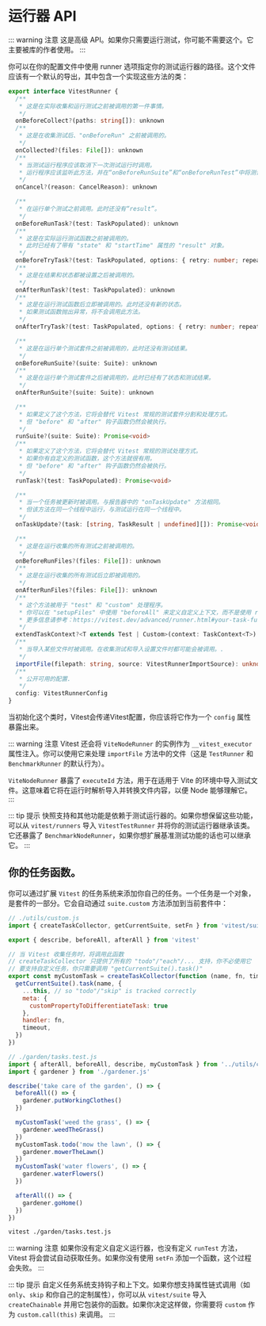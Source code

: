 # 运行器 API

::: warning 注意
这是高级 API。如果你只需要运行测试，你可能不需要这个。它主要被库的作者使用。
:::

你可以在你的配置文件中使用 runner 选项指定你的测试运行器的路径。这个文件应该有一个默认的导出，其中包含一个实现这些方法的类：

```ts
export interface VitestRunner {
  /**
   * 这是在实际收集和运行测试之前被调用的第一件事情。
   */
  onBeforeCollect?(paths: string[]): unknown
  /**
   * 这是在收集测试后、"onBeforeRun" 之前被调用的。
   */
  onCollected?(files: File[]): unknown
  /**
   * 当测试运行程序应该取消下一次测试运行时调用。
   * 运行程序应该监听此方法，并在“onBeforeRunSuite”和“onBeforeRunTest”中将测试和套件标记为跳过。
   */
  onCancel?(reason: CancelReason): unknown

  /**
   * 在运行单个测试之前调用。此时还没有“result”。
   */
  onBeforeRunTask?(test: TaskPopulated): unknown
  /**
   * 这是在实际运行测试函数之前被调用的。
   * 此时已经有了带有 "state" 和 "startTime" 属性的 "result" 对象。
   */
  onBeforeTryTask?(test: TaskPopulated, options: { retry: number; repeats: number }): unknown
  /**
   * 这是在结果和状态都被设置之后被调用的。
   */
  onAfterRunTask?(test: TaskPopulated): unknown
  /**
   * 这是在运行测试函数后立即被调用的。此时还没有新的状态。
   * 如果测试函数抛出异常，将不会调用此方法。
   */
  onAfterTryTask?(test: TaskPopulated, options: { retry: number; repeats: number }): unknown

  /**
   * 这是在运行单个测试套件之前被调用的，此时还没有测试结果。
   */
  onBeforeRunSuite?(suite: Suite): unknown
  /**
   * 这是在运行单个测试套件之后被调用的，此时已经有了状态和测试结果。
   */
  onAfterRunSuite?(suite: Suite): unknown

  /**
   * 如果定义了这个方法，它将会替代 Vitest 常规的测试套件分割和处理方式。
   * 但 "before" 和 "after" 钩子函数仍然会被执行。
   */
  runSuite?(suite: Suite): Promise<void>
  /**
   * 如果定义了这个方法，它将会替代 Vitest 常规的测试处理方式。
   * 如果你有自定义的测试函数，这个方法就很有用。
   * 但 "before" 和 "after" 钩子函数仍然会被执行。
   */
  runTask?(test: TaskPopulated): Promise<void>

  /**
   * 当一个任务被更新时被调用。与报告器中的 "onTaskUpdate" 方法相同。
   * 但该方法在同一个线程中运行，与测试运行在同一个线程中。
   */
  onTaskUpdate?(task: [string, TaskResult | undefined][]): Promise<void>

  /**
   * 这是在运行收集的所有测试之前被调用的。
   */
  onBeforeRunFiles?(files: File[]): unknown
  /**
   * 这是在运行收集的所有测试后立即被调用的。
   */
  onAfterRunFiles?(files: File[]): unknown
  /**
   * 这个方法被用于 "test" 和 "custom" 处理程序。
   * 你可以在 "setupFiles" 中使用 "beforeAll" 来定义自定义上下文，而不是使用 runner。
   * 更多信息请参考：https://vitest.dev/advanced/runner.html#your-task-function
   */
  extendTaskContext?<T extends Test | Custom>(context: TaskContext<T>): TaskContext<T>
  /**
   * 当导入某些文件时被调用。在收集测试和导入设置文件时都可能会被调用。.
   */
  importFile(filepath: string, source: VitestRunnerImportSource): unknown
  /**
   * 公开可用的配置.
   */
  config: VitestRunnerConfig
}
```

当初始化这个类时，Vitest会传递Vitest配置，你应该将它作为一个 `config` 属性暴露出来。

::: warning 注意
Vitest 还会将 `ViteNodeRunner` 的实例作为 `__vitest_executor` 属性注入。你可以使用它来处理 `importFile` 方法中的文件（这是 `TestRunner` 和 `BenchmarkRunner` 的默认行为）。

`ViteNodeRunner` 暴露了 `executeId` 方法，用于在适用于 Vite 的环境中导入测试文件。这意味着它将在运行时解析导入并转换文件内容，以便 Node 能够理解它。
:::

::: tip 提示
快照支持和其他功能是依赖于测试运行器的。如果你想保留这些功能，可以从 `vitest/runners` 导入 `VitestTestRunner` 并将你的测试运行器继承该类。它还暴露了 `BenchmarkNodeRunner`，如果你想扩展基准测试功能的话也可以继承它。
:::

## 你的任务函数。

你可以通过扩展 `Vitest` 的任务系统来添加你自己的任务。一个任务是一个对象，是套件的一部分。它会自动通过 `suite.custom` 方法添加到当前套件中：

```js
// ./utils/custom.js
import { createTaskCollector, getCurrentSuite, setFn } from 'vitest/suite'

export { describe, beforeAll, afterAll } from 'vitest'

// 当 Vitest 收集任务时，将调用此函数
// createTaskCollector 只提供了所有的 "todo"/"each"/... 支持，你不必使用它
// 要支持自定义任务，你只需要调用 "getCurrentSuite().task()"
export const myCustomTask = createTaskCollector(function (name, fn, timeout) {
  getCurrentSuite().task(name, {
    ...this, // so "todo"/"skip" is tracked correctly
    meta: {
      customPropertyToDifferentiateTask: true
    },
    handler: fn,
    timeout,
  })
})
```

```js
// ./garden/tasks.test.js
import { afterAll, beforeAll, describe, myCustomTask } from '../utils/custom.js'
import { gardener } from './gardener.js'

describe('take care of the garden', () => {
  beforeAll(() => {
    gardener.putWorkingClothes()
  })

  myCustomTask('weed the grass', () => {
    gardener.weedTheGrass()
  })
  myCustomTask.todo('mow the lawn', () => {
    gardener.mowerTheLawn()
  })
  myCustomTask('water flowers', () => {
    gardener.waterFlowers()
  })

  afterAll(() => {
    gardener.goHome()
  })
})
```

```bash
vitest ./garden/tasks.test.js
```

::: warning 注意
如果你没有定义自定义运行器，也没有定义 `runTest` 方法，Vitest 将会尝试自动获取任务。如果你没有使用 `setFn` 添加一个函数，这个过程会失败。
:::

::: tip 提示
自定义任务系统支持钩子和上下文。如果你想支持属性链式调用（如 `only`、`skip` 和你自己的定制属性），你可以从 `vitest/suite` 导入 `createChainable` 并用它包装你的函数。如果你决定这样做，你需要将 `custom` 作为 `custom.call(this)` 来调用。
:::
